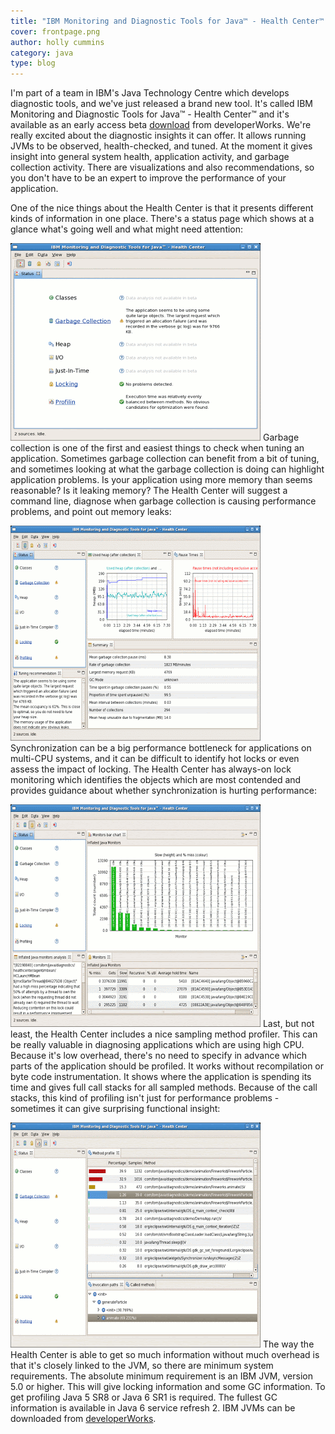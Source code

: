 ```yaml
---
title: "IBM Monitoring and Diagnostic Tools for Java™ - Health Center™ is now available"
cover: frontpage.png
author: holly cummins
category: java
type: blog
---
```


I'm part of a team in IBM's Java Technology Centre which develops diagnostic tools, and we've just released a brand new tool. It's called IBM Monitoring and Diagnostic Tools for Java™ - Health Center™ and it's available as an early access beta [download](https://www14.software.ibm.com/iwm/web/cc/earlyprograms/ibm/ibmmdtjhc/) from developerWorks. We're really excited about the diagnostic insights it can offer. It allows running JVMs to be observed, health-checked, and tuned. At the moment it gives insight into general system health, application activity, and garbage collection activity. There are visualizations and also recommendations, so you don't have to be an expert to improve the performance of your application.

One of the nice things about the Health Center is that it presents different kinds of information in one place. There's a status page which shows at a glance what's going well and what might need attention:

![Health Center front page](frontpage.png)
Garbage collection is one of the first and easiest things to check when tuning an application. Sometimes garbage collection can benefit from a bit of tuning, and sometimes looking at what the garbage collection is doing can highlight application problems. Is your application using more memory than seems reasonable? Is it leaking memory? The Health Center will suggest a command line, diagnose when garbage collection is causing performance problems, and point out memory leaks:

![GC](gc.png)
Synchronization can be a big performance bottleneck for applications on multi-CPU systems, and it can be difficult to identify hot locks or even assess the impact of locking. The Health Center has always-on lock monitoring which identifies the objects which are most contended and provides guidance about whether synchronization is hurting performance:

![](locking.png)
Last, but not least, the Health Center includes a nice sampling method profiler. This can be really valuable in diagnosing applications which are using high CPU. Because it's low overhead, there's no need to specify in advance which parts of the application should be profiled. It works without recompilation or byte code instrumentation. It shows where the application is spending its time and gives full call stacks for all sampled methods. Because of the call stacks, this kind of profiling isn't just for performance problems - sometimes it can give surprising functional insight:

![](profile.png)
The way the Health Center is able to get so much information without much overhead is that it's closely linked to the JVM, so there are minimum system requirements. The absolute minimum requirement is an IBM JVM, version 5.0 or higher. This will give locking information and some GC information. To get profiling Java 5 SR8 or Java 6 SR1 is required. The fullest GC information is available in Java 6 service refresh 2. IBM JVMs can be downloaded from [developerWorks](http://www.ibm.com/developerworks/java/jdk/).
